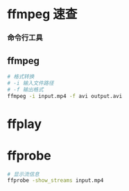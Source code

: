 # ffmpeg 速查

### 命令行工具

## ffmpeg

```bash
# 格式转换
# -i 输入文件路径
# -f 输出格式
ffmpeg -i input.mp4 -f avi output.avi
```

# ffplay

# ffprobe

```bash
# 显示流信息
ffprobe -show_streams input.mp4
```